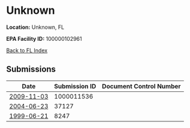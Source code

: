# Unknown

**Location:** Unknown, FL

**EPA Facility ID:** 100000102961

[Back to FL Index](../../index.md)

## Submissions

| Date | Submission ID | Document Control Number |
|------|--------------|-------------------------|
| [2009-11-03](submissions/1000011536.md) | 1000011536 |  |
| [2004-06-23](submissions/37127.md) | 37127 |  |
| [1999-06-21](submissions/8247.md) | 8247 |  |
